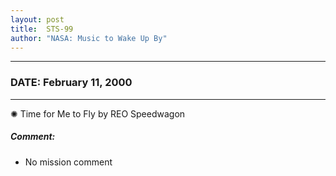 ```yaml
---
layout: post
title:  STS-99
author: "NASA: Music to Wake Up By"
---
```


----
### DATE: February 11, 2000
----
✺ Time for Me to Fly by REO Speedwagon

##### Comment:
* No mission comment
